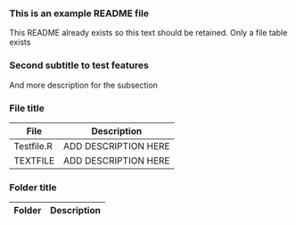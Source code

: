 ### This is an example README file
This README already exists so this text should be retained. Only a file table exists







### Second subtitle to test features
And more description for the subsection

### File title

| File | Description |
| ----------- | ----------- |
| Testfile.R | ADD DESCRIPTION HERE |
| TEXTFILE | ADD DESCRIPTION HERE |
### Folder title

| Folder | Description |
| ----------- | ----------- |
